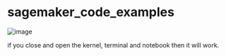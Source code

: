 # sagemaker_code_examples


![image](https://user-images.githubusercontent.com/63837999/212491534-8a445ad0-f538-47df-8963-141f38caad65.png)

if you close and open the kernel, terminal and notebook then it will work.
